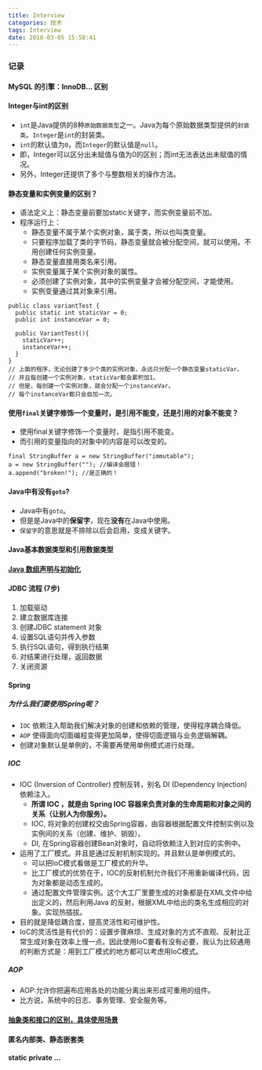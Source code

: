 ```yaml
---
title: Interview
categories: 技术
tags: Interview
date: 2018-03-05 15:58:41
---
```


### 记录
<!--more-->

#### MySQL 的引擎：InnoDB... 区别

#### Integer与int的区别

- `int`是Java提供的8种`原始数据类型`之一。Java为每个原始数据类型提供的`封装类`。`Integer`是`int`的封装类。
- `int`的默认值为`0`，而`Integer`的默认值是`null`。
- 即，Integer可以区分出未赋值与值为0的区别；而int无法表达出未赋值的情况。
- 另外，Integer还提供了多个与整数相关的操作方法。

#### 静态变量和实例变量的区别？
- 语法定义上：静态变量前要加static关键字，而实例变量前不加。
- 程序运行上：
  - 静态变量不属于某个实例对象，属于类，所以也叫类变量。
  - 只要程序加载了类的字节码，静态变量就会被分配空间，就可以使用。不用创建任何实例变量。
  - 静态变量直接用类名来引用。
  - 实例变量属于某个实例对象的属性。
  - 必须创建了实例对象，其中的实例变量才会被分配空间，才能使用。
  - 实例变量通过其对象来引用。

```
public class variantTest {
  public static int staticVar = 0;
  public int instanceVar = 0;

  public VariantTest(){
    staticVar++;
    instanceVar++;
  }
}
// 上面的程序，无论创建了多少个类的实例对象，永远只分配一个静态变量staticVar。
// 并且每创建一个实例对象，staticVar都会累积加1。
// 但是，每创建一个实例对象，就会分配一个instanceVar。
// 每个instanceVar都只会自加一次。
```


#### 使用`final`关键字修饰一个变量时，是引用不能变，还是引用的对象不能变？
- 使用final关键字修饰一个变量时，是指引用不能变。
- 而引用的变量指向的对象中的内容是可以改变的。

```
final StringBuffer a = new StringBuffer("immutable");
a = new StringBuffer(""); //编译会报错！
a.append("broken!"); //是正确的！
```

#### Java中有没有`goto`?
- Java中有`goto`。
- 但是是Java中的**保留字**，现在**没有**在Java中使用。
- `保留字`的意思就是不排除以后会启用，变成关键字。

#### Java基本数据类型和引用数据类型

#### [Java 数组声明与初始化](https://echoguan.coding.me/2018/03/27/Java%E6%95%B0%E7%BB%84%E5%A3%B0%E6%98%8E%E4%B8%8E%E5%88%9D%E5%A7%8B%E5%8C%96/)

#### JDBC 流程 (7步)
  1. 加载驱动
  2. 建立数据库连接
  3. 创建JDBC statement 对象
  4. 设置SQL语句并传入参数
  5. 执行SQL语句，得到执行结果
  6. 对结果进行处理，返回数据
  7. 关闭资源


####  Spring
##### 为什么我们要使用Spring呢？
- `IOC` 依赖注入帮助我们解决对象的创建和依赖的管理，使得程序耦合降低。
- `AOP` 使得面向切面编程变得更加简单，使得切面逻辑与业务逻辑解耦。
- 创建对象默认是单例的，不需要再使用单例模式进行处理。

##### IOC
- IOC (Inversion of Controller) 控制反转，别名 DI (Dependency Injection) 依赖注入。
  - **所谓 IOC ，就是由 Spring IOC 容器来负责对象的生命周期和对象之间的关系（让别人为你服务）。**
  - IOC, 将对象的创建权交由Spring容器，由容器根据配置文件控制实例以及实例间的关系（创建、维护、销毁）。
  - DI, 在Spring容器创建Bean对象时，自动将依赖注入到对应的实例中。
- 运用了工厂模式。并且是通过反射机制实现的。并且默认是单例模式的。
  - 可以把IoC模式看做是工厂模式的升华。
  - 比工厂模式的优势在于，IOC的反射机制允许我们不用重新编译代码，因为对象都是动态生成的。
  - 通过配置文件管理实例。这个大工厂里要生成的对象都是在XML文件中给出定义的，然后利用Java 的反射，根据XML中给出的类名生成相应的对象。实现热插拔。
- 目的就是降低耦合度，提高灵活性和可维护性。
- IoC的灵活性是有代价的：设置步骤麻烦、生成对象的方式不直观、反射比正常生成对象在效率上慢一点。因此使用IoC要看有没有必要，我认为比较通用的判断方式是：用到工厂模式的地方都可以考虑用IoC模式。

##### AOP
- AOP:允许你把遍布应用各处的功能分离出来形成可重用的组件。
- 比方说，系统中的日志、事务管理、安全服务等。


####  [抽象类和接口的区别，具体使用场景](https://echoguan.coding.me/2018/03/06/%E6%8A%BD%E8%B1%A1%E7%B1%BB%E4%B8%8E%E6%8E%A5%E5%8F%A3/)

####  匿名内部类、静态嵌套类

#### static private ...

